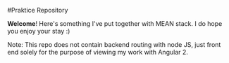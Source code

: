#Praktice Repository


__Welcome__!
Here's something I've put together with MEAN stack. I do hope you enjoy your stay :)

Note: This repo does not contain backend routing with node JS, just front end solely for the purpose of viewing my work with Angular 2.
